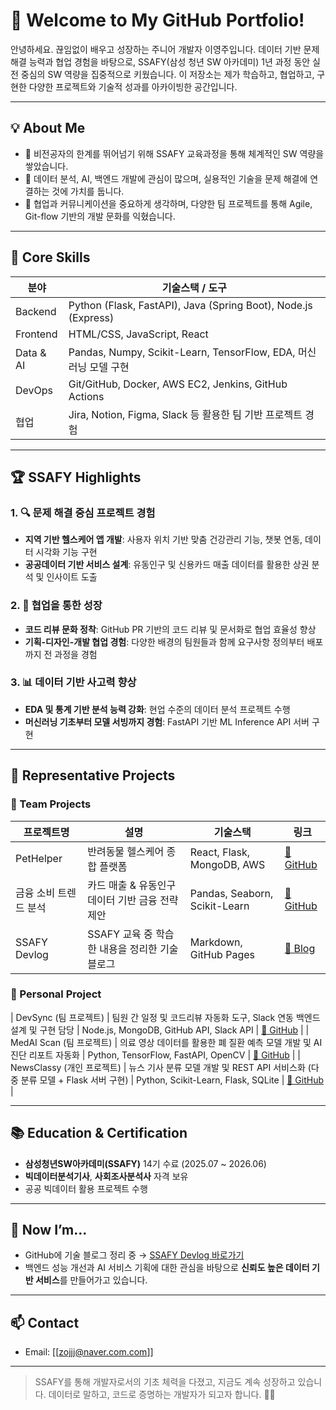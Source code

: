 # 👋 Welcome to My GitHub Portfolio!

안녕하세요. 끊임없이 배우고 성장하는 주니어 개발자 이영주입니다.
데이터 기반 문제 해결 능력과 협업 경험을 바탕으로, SSAFY(삼성 청년 SW 아카데미) 1년 과정 동안 실전 중심의 SW 역량을 집중적으로 키웠습니다.
이 저장소는 제가 학습하고, 협업하고, 구현한 다양한 프로젝트와 기술적 성과를 아카이빙한 공간입니다.

---

## 💡 About Me

* 📍 비전공자의 한계를 뛰어넘기 위해 SSAFY 교육과정을 통해 체계적인 SW 역량을 쌓았습니다.
* 🧠 데이터 분석, AI, 백엔드 개발에 관심이 많으며, 실용적인 기술을 문제 해결에 연결하는 것에 가치를 둡니다.
* 🤝 협업과 커뮤니케이션을 중요하게 생각하며, 다양한 팀 프로젝트를 통해 Agile, Git-flow 기반의 개발 문화를 익혔습니다.

---

## 📌 Core Skills

| 분야        | 기술스택 / 도구                                                      |
| --------- | -------------------------------------------------------------- |
| Backend   | Python (Flask, FastAPI), Java (Spring Boot), Node.js (Express) |
| Frontend  | HTML/CSS, JavaScript, React                                    |
| Data & AI | Pandas, Numpy, Scikit-Learn, TensorFlow, EDA, 머신러닝 모델 구현       |
| DevOps    | Git/GitHub, Docker, AWS EC2, Jenkins, GitHub Actions           |
| 협업        | Jira, Notion, Figma, Slack 등 활용한 팀 기반 프로젝트 경험                  |

---

## 🏆 SSAFY Highlights

### 1. 🔍 문제 해결 중심 프로젝트 경험

* **지역 기반 헬스케어 앱 개발**: 사용자 위치 기반 맞춤 건강관리 기능, 챗봇 연동, 데이터 시각화 기능 구현
* **공공데이터 기반 서비스 설계**: 유동인구 및 신용카드 매출 데이터를 활용한 상권 분석 및 인사이트 도출

### 2. 💬 협업을 통한 성장

* **코드 리뷰 문화 정착**: GitHub PR 기반의 코드 리뷰 및 문서화로 협업 효율성 향상
* **기획-디자인-개발 협업 경험**: 다양한 배경의 팀원들과 함께 요구사항 정의부터 배포까지 전 과정을 경험

### 3. 📊 데이터 기반 사고력 향상

* **EDA 및 통계 기반 분석 능력 강화**: 현업 수준의 데이터 분석 프로젝트 수행
* **머신러닝 기초부터 모델 서빙까지 경험**: FastAPI 기반 ML Inference API 서버 구현

---

## 🧪 Representative Projects

### 👥 Team Projects

| 프로젝트명        | 설명                            | 기술스택                          | 링크             |
| ------------ | ----------------------------- | ----------------------------- | -------------- |
| PetHelper    | 반려동물 헬스케어 종합 플랫폼              | React, Flask, MongoDB, AWS    | [🔗 GitHub](#) |
| 금융 소비 트렌드 분석 | 카드 매출 & 유동인구 데이터 기반 금융 전략 제안  | Pandas, Seaborn, Scikit-Learn | [🔗 GitHub](#) |
| SSAFY Devlog | SSAFY 교육 중 학습한 내용을 정리한 기술 블로그 | Markdown, GitHub Pages        | [🔗 Blog](#)   |

### 👤 Personal Project

\| DevSync (팀 프로젝트) | 팀원 간 일정 및 코드리뷰 자동화 도구, Slack 연동 백엔드 설계 및 구현 담당 | Node.js, MongoDB, GitHub API, Slack API | [🔗 GitHub](#) |
\| MedAI Scan (팀 프로젝트) | 의료 영상 데이터를 활용한 폐 질환 예측 모델 개발 및 AI 진단 리포트 자동화 | Python, TensorFlow, FastAPI, OpenCV | [🔗 GitHub](#) |
\| NewsClassy (개인 프로젝트) | 뉴스 기사 분류 모델 개발 및 REST API 서비스화 (다중 분류 모델 + Flask 서버 구현) | Python, Scikit-Learn, Flask, SQLite | [🔗 GitHub](#) |

---

## 📚 Education & Certification

* **삼성청년SW아카데미(SSAFY)** 14기 수료 (2025.07 \~ 2026.06)
* **빅데이터분석기사**, **사회조사분석사** 자격 보유
* 공공 빅데이터 활용 프로젝트 수행

---

## 🌱 Now I’m...

* GitHub에 기술 블로그 정리 중 → [SSAFY Devlog 바로가기](#)
* 백엔드 성능 개선과 AI 서비스 기획에 대한 관심을 바탕으로 **신뢰도 높은 데이터 기반 서비스**를 만들어가고 있습니다.

---

## 📫 Contact

* Email: \[[zojjj@naver.com.com]]

---

> SSAFY를 통해 개발자로서의 기초 체력을 다졌고, 지금도 계속 성장하고 있습니다.
> 데이터로 말하고, 코드로 증명하는 개발자가 되고자 합니다. 👨‍💻
